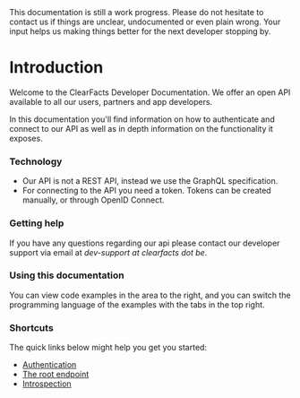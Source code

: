 <aside class="notice">
This documentation is still a work progress.
Please do not hesitate to contact us if things are unclear, undocumented or even plain wrong.
Your input helps us making things better for the next developer stopping by.
</aside>

# Introduction

Welcome to the ClearFacts Developer Documentation. 
We offer an open API available to all our users, partners and app developers.

In this documentation you'll find information on how to authenticate and connect to our API as well as in depth information on the functionality it exposes.

### Technology
* Our API is not a REST API, instead we use the GraphQL specification. 
* For connecting to the API you need a token.  Tokens can be created manually, or through OpenID Connect.

### Getting help
If you have any questions regarding our api please contact our developer support via email at *dev-support at clearfacts dot be*.

### Using this documentation
You can view code examples in the area to the right, and you can switch the programming language of the examples with the tabs in the top right.

### Shortcuts

The quick links below might help you get you started:

* [Authentication](#authentication)
* [The root endpoint](#the-graphQL-endpoint)
* [Introspection](#introspection)

